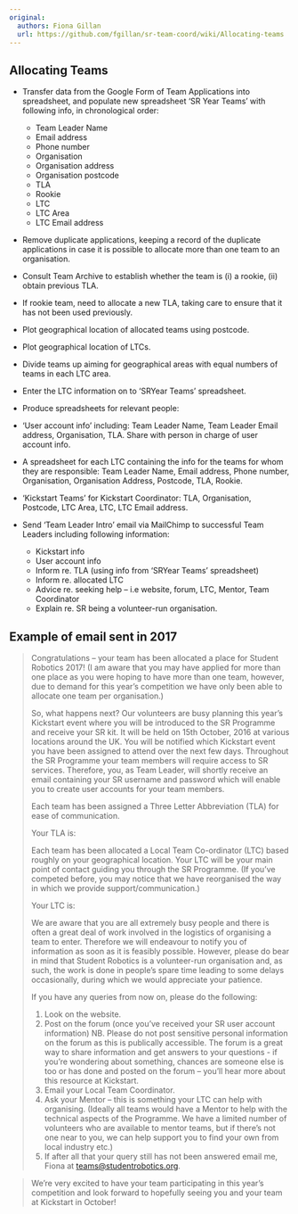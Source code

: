 ```yaml
---
original:
  authors: Fiona Gillan
  url: https://github.com/fgillan/sr-team-coord/wiki/Allocating-teams
---
```

## Allocating Teams

* Transfer data from the Google Form of Team Applications into spreadsheet, and populate new spreadsheet ‘SR Year Teams’ with following info, in chronological order:
    * Team Leader Name
    * Email address
    * Phone number
    * Organisation
    * Organisation address
    * Organisation postcode
    * TLA
    * Rookie
    * LTC
    * LTC Area
    * LTC Email address


* Remove duplicate applications, keeping a record of the duplicate applications in case it is possible to allocate more than one team to an organisation.
* Consult Team Archive to establish whether the team is (i) a rookie, (ii) obtain previous TLA.
* If rookie team, need to allocate a new TLA, taking care to ensure that it has not been used previously.


* Plot geographical location of allocated teams using postcode.
* Plot geographical location of LTCs.
* Divide teams up aiming for geographical areas with equal numbers of teams in each LTC area.
* Enter the LTC information on to ‘SRYear Teams’ spreadsheet.


* Produce spreadsheets for relevant people:
* ‘User account info’ including: Team Leader Name, Team Leader Email address, Organisation, TLA.  Share with person in charge of user account info.
* A spreadsheet for each LTC containing the info for the teams for whom they are responsible: Team Leader Name, Email address, Phone number, Organisation, Organisation Address, Postcode, TLA, Rookie.
* ‘Kickstart Teams’ for Kickstart Coordinator: TLA, Organisation,  Postcode, LTC Area, LTC, LTC Email address.

* Send ‘Team Leader Intro’ email via MailChimp to successful Team Leaders including following information:
    * Kickstart info
    * User account info
    * Inform re. TLA (using info from ‘SRYear Teams’ spreadsheet)
    * Inform re. allocated LTC
    * Advice re. seeking help – i.e  website, forum, LTC, Mentor, Team Coordinator
    * Explain re. SR being a volunteer-run organisation.

## Example of email sent in 2017

> Congratulations – your team has been allocated a place for Student Robotics 2017!  (I am aware that you may have applied for more than one place as you were hoping to have more than one team, however, due to demand for this year’s competition we have only been able to allocate one team per organisation.)
>
> So, what happens next?
> Our volunteers are busy planning this year’s Kickstart event where you will be introduced to the SR Programme and receive your SR kit.  It will be held on 15th October, 2016 at various locations around the UK.  You will be notified which Kickstart event you have been assigned to attend over the next few days.
> Throughout the SR Programme your team members will require access to SR services.  Therefore, you, as Team Leader, will shortly receive an email containing your SR username and password which will enable you to create user accounts for your team members.
>
> Each team has been assigned a Three Letter Abbreviation (TLA) for ease of communication.
>
> Your TLA is:
>
> Each team has been allocated a Local Team Co-ordinator (LTC) based roughly on your geographical location.  Your LTC will be your main point of contact guiding you through the SR Programme. (If you’ve competed before, you may notice that we have reorganised the way in which we provide support/communication.)
>
> Your LTC is:
>
> We are aware that you are all extremely busy people and there is often a great deal of work involved in the logistics of organising a team to enter.  Therefore we will endeavour to notify you of information as soon as it is feasibly possible.  However, please do bear in mind that Student Robotics is a volunteer-run organisation and, as such, the work is done in people’s spare time leading to some delays occasionally, during which we would appreciate your patience.
>
> If you have any queries from now on, please do the following:
> 1. Look on the website.
> 2. Post on the forum (once you’ve received your SR user account information) NB. Please do not post sensitive personal information on the forum as this is publically accessible.  The forum is a great way to share information and get answers to your questions - if you’re wondering about something, chances are someone else is too or has done and posted on the forum – you’ll hear more about this resource at Kickstart.
> 3. Email your Local Team Coordinator.
> 4. Ask your Mentor – this is something your LTC can help with organising.  (Ideally all teams would have a Mentor to help with the technical aspects of the Programme.  We have a limited number of volunteers who are available to mentor teams, but if there’s not one near to you, we can help support you to find your own from local industry etc.)
> 5. If after all that your query still has not been answered email me, Fiona at teams@studentrobotics.org.

> We’re very excited to have your team participating in this year’s competition and look forward to hopefully seeing you and your team at Kickstart in October!
